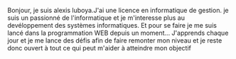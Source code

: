 Bonjour, je suis alexis luboya.J'ai une licence en informatique de gestion.
je suis un passionné de l'informatique et je m'interesse plus au devéloppement des systèmes informatiques.
Et pour se faire je me suis lancé dans la programmation WEB depuis un moment...
J'apprends chaque jour et je me lance des défis afin de faire remonter mon niveau et je reste donc ouvert à tout ce qui peut m'aider à atteindre mon objectif
<!---
alegoluboya/alegoluboya is a ✨ special ✨ repository because its `README.md` (this file) appears on your GitHub profile.
You can click the Preview link to take a look at your changes.
--->
